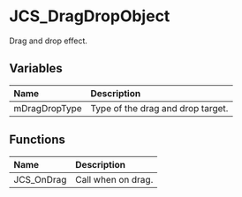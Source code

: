 # JCS_DragDropObject

Drag and drop effect.

## Variables

| Name | Description |
|:---|:---|
| mDragDropType | Type of the drag and drop target. |

## Functions

| Name | Description |
|:---|:---|
| JCS_OnDrag | Call when on drag. || JCS_OnDrop | Call when on drop. |
